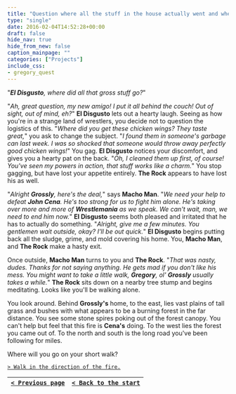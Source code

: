 ```yaml
---
title: "Question where all the stuff in the house actually went and where he got the chicken wings."
type: "single"
date: 2016-02-04T14:52:28+00:00
draft: false
hide_nav: true
hide_from_new: false
caption_mainpage: ""
categories: ["Projects"]
include_css:
- gregory_quest
---
```


"***El Disgusto**, where did all that gross stuff go?*"

"*Ah, great question, my new amigo! I put it all behind the couch! Out of sight, out of mind, eh?*" **El Disgusto** lets out a hearty laugh. Seeing as how you're in a strange land of wrestlers, you decide not to question the logistics of this. "*Where did you get these chicken wings? They taste great,*" you ask to change the subject. "*I found them in someone's garbage can last week. I was so shocked that someone would throw away perfectly good chicken wings!*" You gag. **El Disgusto** notices your discomfort, and gives you a hearty pat on the back. "*Oh, I cleaned them up first, of course! You've seen my powers in action, that stuff works like a charm.*" You stop gagging, but have lost your appetite entirely. **The Rock** appears to have lost his as well.

"*Alright **Grossly**, here's the deal,*" says **Macho Man**. "*We need your help to defeat **John Cena**. He's too strong for us to fight him alone. He's taking over more and more of **Wrestlemania** as we speak. We can't wait, man, we need to end him now.*" **El Disgusto** seems both pleased and irritated that he has to actually do something. "*Alright, give me a few minutes. You gentlemen wait outside, okay? I'll be out quick.*" **El Disgusto** begins putting back all the sludge, grime, and mold covering his home. You, **Macho Man**, and **The Rock** make a hasty exit.

Once outside, **Macho Man** turns to you and **The Rock**. "*That was nasty, dudes. Thanks for not saying anything. He gets mad if you don't like his mess. You might want to take a little walk, **Gregory**, ol' **Grossly** usually takes a while.*" **The Rock** sits down on a nearby tree stump and begins meditating. Looks like you'll be walking alone.

You look around. Behind **Grossly's** home, to the east, lies vast plains of tall grass and bushes with what appears to be a burning forest in the far distance. You see some stone spires poking out of the forest canopy. You can't help but feel that this fire is **Cena's** doing. To the west lies the forest you came out of. To the north and south is the long road you've been following for miles.

Where will you go on your short walk?

[``> Walk in the direction of the fire.``](../21)

|[``< Previous page``](../19)|[``< Back to the start``](../)|
|---|---|